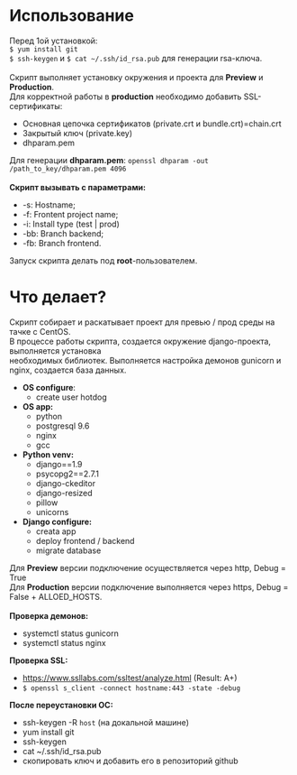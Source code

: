 # Использование 

Перед 1ой установкой: 
<br>
`$ yum install git`
<br>
`$ ssh-keygen` и `$ cat ~/.ssh/id_rsa.pub` для генерации rsa-ключа.
<br>
<br>
Скрипт выполняет установку окружения и проекта для **Preview** и **Production**.
<br>
Для корректной работы в **production** необходимо добавить SSL-сертификаты:
<br>
- Основная цепочка сертификатов (private.crt и bundle.crt)=chain.crt
- Закрытый ключ (private.key)
- dhparam.pem

Для генерации **dhparam.pem**:
`openssl dhparam -out /path_to_key/dhparam.pem 4096`
<br>
<br>
**Скрипт вызывать с параметрами:**
* -s: Hostname;
* -f: Frontent project name;
* -i: Install type (test | prod)
* -bb: Branch backend;
* -fb: Branch frontend.

Запуск скрипта делать под **root**-пользователем.

# Что делает?

Скрипт собирает и раскатывает проект для превью / прод среды на тачке с CentOS. 
<br>
В процессе работы скрипта, создается окружение django-проекта, выполняется установка
<br>
необходимых библиотек. Выполняется настройка демонов gunicorn и nginx, создается база данных.
<br>
* **OS configure**:
  * create user hotdog
* **OS app:**
  * python
  * postgresql 9.6
  * nginx
  * gcc
* **Python venv:**
  * django==1.9
  * psycopg2==2.7.1
  * django-ckeditor
  * django-resized
  * pillow
  * unicorns
* **Django configure:**
  * creata app
  * deploy frontend / backend
  * migrate database

Для **Preview** версии подключение осуществляется через http, Debug = True
<br>
Для **Production** версии подключение выполняется через https, Debug = False + ALLOED_HOSTS.
<br><br>
**Проверка демонов:**
- systemctl status gunicorn
- systemctl status nginx

**Проверка SSL:**
- https://www.ssllabs.com/ssltest/analyze.html (Result: A+)
- `$ openssl s_client -connect hostname:443 -state -debug`

**После переустановки ОС:** 
- ssh-keygen -R `host` (на докальной машине)
- yum install git
- ssh-keygen
- cat ~/.ssh/id_rsa.pub 
- скопировать ключ и добавить его в репозиторий github
